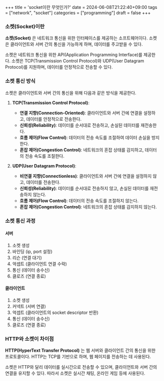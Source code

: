 +++
title = 'socket이란 무엇인가?'
date = 2024-06-08T21:22:40+09:00
tags = ["network", "socket"]
categories = ["programming"]
draft = false
+++

### 소켓(Socket)이란

**소켓(Socket)** 은 네트워크 통신을 위한 인터페이스를 제공하는 소프트웨어이다. 소켓은 클라이언트와 서버 간의 통신을 가능하게 하며, 데이터를 주고받을 수 있다.

소켓은 네트워크 통신을 위한 API(Application Programming Interface)를 제공한다. 소켓은 TCP(Transmission Control Protocol)와 UDP(User Datagram Protocol)를 지원하며, 데이터를 안정적으로 전송할 수 있다.

### 소켓 통신 방식

소켓은 클라이언트와 서버 간의 통신을 위해 다음과 같은 방식을 제공한다.

1. **TCP(Transmission Control Protocol)**:

    - **연결 지향(Connection-Oriented)**: 클라이언트와 서버 간에 연결을 설정하고, 데이터를 안정적으로 전송한다.
    - **신뢰성(Reliability)**: 데이터를 순서대로 전송하고, 손실된 데이터를 재전송한다.
    - **흐름 제어(Flow Control)**: 데이터의 전송 속도를 조절하여 데이터 손실을 방지한다.
    - **혼잡 제어(Congestion Control)**: 네트워크의 혼잡 상태를 감지하고, 데이터의 전송 속도를 조절한다.

2. **UDP(User Datagram Protocol)**:

    - **비연결 지향(Connectionless)**: 클라이언트와 서버 간에 연결을 설정하지 않고, 데이터를 전송한다.
    - **신뢰성(Reliability)**: 데이터를 순서대로 전송하지 않고, 손실된 데이터를 재전송하지 않는다.
    - **흐름 제어(Flow Control)**: 데이터의 전송 속도를 조절하지 않는다.
    - **혼잡 제어(Congestion Control)**: 네트워크의 혼잡 상태를 감지하지 않는다.

### 소켓 통신 과정

#### 서버

1. 소켓 생성
2. 바인딩 (ip, port 설정)
3. 리슨 (연결 대기)
4. 억셉트 (클라이언트 연결 수락)
5. 통신 (데이터 송수신)
6. 클로즈 (연결 종료)

#### 클라이언트

1. 소켓 생성
2. 커넥트 (서버 연결)
3. 억셉트 (클라이언트의 socket descriptor 반환)
4. 통신 (데이터 송수신)
5. 클로즈 (연결 종료)

### HTTP와 소켓이 차이점

**HTTP(HyperText Transfer Protocol)** 는 웹 서버와 클라이언트 간의 통신을 위한 프로토콜이다. HTTP는 TCP를 기반으로 하며, 웹 페이지를 전송하는 데 사용된다.

소켓은 HTTP와 달리 데이터를 실시간으로 전송할 수 있으며, 클라이언트와 서버 간의 연결을 유지할 수 있다. 따라서 소켓은 실시간 채팅, 온라인 게임 등에 사용된다.
